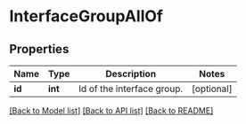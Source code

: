 # InterfaceGroupAllOf


## Properties
Name | Type | Description | Notes
------------ | ------------- | ------------- | -------------
**id** | **int** | Id of the interface group. | [optional] 

[[Back to Model list]](../README.md#documentation-for-models) [[Back to API list]](../README.md#documentation-for-api-endpoints) [[Back to README]](../README.md)



